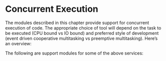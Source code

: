Concurrent Execution
====================

The modules described in this chapter provide support for concurrent
execution of code. The appropriate choice of tool will depend on the
task to be executed (CPU bound vs IO bound) and preferred style of
development (event driven cooperative multitasking vs preemptive
multitasking). Here’s an overview:

The following are support modules for some of the above services:
